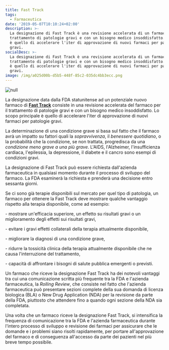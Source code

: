 ```yaml
---
title: Fast Track
tags:
  - Farmaceutica
date: '2019-05-07T10:10:24+02:00'
description: >-
  La designazione di Fast Track è una revisione accelerata di un farmaco per il
  trattamento di patologie gravi e con un bisogno medico insoddisfatto. Lo scopo
  è quello di accelerare l'iter di approvazione di nuovi farmaci per patologie
  gravi.
socialDesc: >-
  La designazione di Fast Track è una revisione accelerata di un farmaco per il
  trattamento di patologie gravi e con un bisogno medico insoddisfatto. Lo scopo
  è quello di accelerare l'iter di approvazione di nuovi farmaci per patologie
  gravi.
image: /img/a025d00b-d5b5-448f-85c2-035dc4bb3ecc.png
---
```

![null](/img/a025d00b-d5b5-448f-85c2-035dc4bb3ecc.png)

La designazione data dalla FDA statunitense ad un potenziale nuovo farmaco di [**Fast Track**](https://www.fda.gov/patients/fast-track-breakthrough-therapy-accelerated-approval-priority-review/fast-track) consiste in una revisione accelerata del farmaco per il trattamento di patologie gravi e con un bisogno medico insoddisfatto. Lo scopo principale è quello di accelerare l'iter di approvazione di nuovi farmaci per patologie gravi.

La determinazione di una condizione grave si basa sul fatto che il farmaco avrà un impatto su fattori quali la _sopravvivenza_, il _benessere quotidiano_, o la probabilità che la condizione, se non trattata, progredisca da una _condizione meno grave a una più grave_. L'AIDS, l'Alzheimer, l'insufficienza cardiaca, l'epilessia, la depressione, il diabete e il cancro sono esempi di condizioni gravi. 

La designazione di Fast Track può essere richiesta dall'azienda farmaceutica in qualsiasi momento durante il processo di sviluppo del farmaco. La FDA esaminerà la richiesta e prenderà una decisione entro sessanta giorni.

Se ci sono già terapie disponibili sul mercato per quel tipo di patologia, un farmaco per ottenere la Fast Track deve mostrare qualche vantaggio rispetto alla terapia disponibile, come ad esempio:

\- mostrare un'efficacia superiore, un effetto su risultati gravi o un miglioramento degli effetti sui risultati gravi,

\- evitare i gravi effetti collaterali della terapia attualmente disponibile,

\- migliorare la diagnosi di una condizione grave,

\- ridurre la tossicità clinica della terapia attualmente disponibile che ne causa l'interruzione del trattamento,

\- capacità di affrontare i bisogni di salute pubblica emergenti o previsti.

Un farmaco che riceve la designazione Fast Track ha dei notevoli vantaggi tra cui una comunicazione scritta più frequente tra la FDA e l'azienda farmaceutica, la _Rolling Review_, che consiste nel fatto che l'azienda farmaceutica può presentare sezioni complete della sua domanda di licenza biologica (BLA) o New Drug Application (NDA) per la revisione da parte della FDA, piuttosto che attendere fino a quando ogni sezione della NDA sia completata.

Una volta che un farmaco riceve la designazione Fast Track, si intensifica la frequenza di comunicazione tra la FDA e l'azienda farmaceutica durante l'intero processo di sviluppo e revisione dei farmaci per assicurare che le domande e i problemi siano risolti rapidamente, per portare all'approvazione del farmaco e di conseguenza all'accesso da parte dei pazienti nel più breve tempo possibile.
